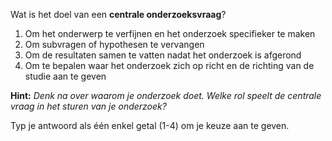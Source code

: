 Wat is het doel van een **centrale onderzoeksvraag**?

1. Om het onderwerp te verfijnen en het onderzoek specifieker te maken
2. Om subvragen of hypothesen te vervangen
3. Om de resultaten samen te vatten nadat het onderzoek is afgerond
4. Om te bepalen waar het onderzoek zich op richt en de richting van de studie aan te geven

**Hint:** *Denk na over waarom je onderzoek doet. Welke rol speelt de centrale vraag in het sturen van je onderzoek?*

Typ je antwoord als één enkel getal (1-4) om je keuze aan te geven.